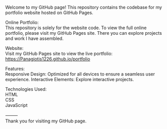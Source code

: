 Welcome to my GitHub page! This repository contains the codebase for my portfolio website hosted on GitHub Pages.

Online Portfolio: <br>
This repository is solely for the website code. To view the full online portfolio, please visit my GitHub Pages site. There you can explore projects and work I have assembled.

Website: <br>
Visit my GitHub Pages site to view the live portfolio:
https://Panagiotis1226.github.io/portfolio

Features: <br>
Responsive Design: Optimized for all devices to ensure a seamless user experience.
Interactive Elements: Explore interactive projects.

Technologies Used: <br>
HTML <br>
CSS <br>
JavaScript <br>

⸻ <br>
Thank you for visiting my GitHub page.
